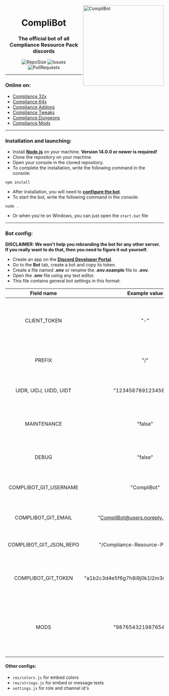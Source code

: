 <img src="https://i.imgur.com/Hf0eeiU.png" alt="CompliBot" align="right" height="256px">
<div align="center">
  <h1>CompliBot</h1>
  <h3>The official bot of all Compliance Resource Pack discords</h3>

![RepoSize](https://img.shields.io/github/repo-size/Compliance-Resource-Pack/Discord-Bot)
![Issues](https://img.shields.io/github/issues/Compliance-Resource-Pack/Discord-Bot)
![PullRequests](https://img.shields.io/github/issues-pr/Compliance-Resource-Pack/Discord-Bot)
</div>

___
### Online on:
- [Compliance 32x](https://discord.gg/sN9YRQbBv7)
- [Compliance 64x](https://discord.gg/Tqtwtgh)
- [Compliance Addons](https://discord.gg/qVeDfZw)
- [Compliance Tweaks](https://discord.gg/6psYdRF)
- [Compliance Dungeons](https://discord.gg/eeVpygu)
- [Compliance Mods](https://discord.gg/QF2CAX7)

___
### Installation and launching:
- Install **[Node.js](https://nodejs.org/)** on your machine. **Version 14.0.0 or newer is required!**
- Clone the repository on your machine.
- Open your console in the cloned repository.
- To complete the installation, write the following command in the console:
```console
npm install
```
- After installation, you will need to **[configure the bot](#bot-config:)**.
- To start the bot, write the following command in the console:
```console
node .
```
- Or when you're on Windows, you can just open the `start.bat` file

___
### Bot config:

**DISCLAIMER: We won't help you rebranding the bot for any other server. If you really want to do that, then you need to figure it out yourself.**

- Create an app on the **[Discord Developer Portal](https://discord.com/developers/)**.
- Go to the **Bot** tab, create a bot and copy its token.
- Create a file named **.env** or rename the **.env.example** file to **.env**.
- Open the **.env** file using any text editor.
- This file contains general bot settings in this format:

|Field name|Example value|Description|
|:---:|:---:|:---:|
|CLIENT_TOKEN|"-"|The token you copied from the Developer Portal, used to login the bot.|
|PREFIX|"/"|This is the character used to execute commands.|
|UIDR, UIDJ, UIDD, UIDT|"123456789123456789"|The user id's of the four bot maintainers.|
|MAINTENANCE|"false"|Makes all commands maintainer-only, sets status to dnd.|
|DEBUG|"false"|Shows advanced console logs|
|COMPLIBOT_GIT_USERNAME|"CompliBot"|Git username for the CompliBot account.|
|COMPLIBOT_GIT_EMAIL|"CompliBot@users.noreply.github.com"|Git email for the CompliBot account.|
|COMPLIBOT_GIT_JSON_REPO|"/Compliance-Resource-Pack/JSON/"|Github repository to push/pull json files.|
|COMPLIBOT_GIT_TOKEN|"a1b2c3d4e5f6g7h8i9j0k1l2m3n4o5p6q7r8s9t0"|Git token for the CompliBot account to push textures.|
|MODS|"987654321987654321"|The id's of all people with a moderator role or higher, used for the modping command.|

#### Other configs:

- `res/colors.js` for embed colors
- `res/strings.js` for embed or message texts
- `settings.js` for role and channel id's
